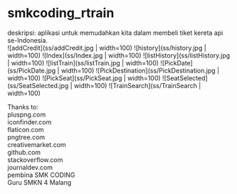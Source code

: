 # smkcoding_rtrain
deskripsi: aplikasi untuk memudahkan kita dalam membeli tiket kereta api se-Indonesia.<br>
![addCredit](ss/addCredit.jpg | width=100)
![history](ss/history.jpg | width=100)
![Index](ss/Index.jpg | width=100)
![listHistory](ss/listHistory.jpg | width=100)
![listTrain](ss/listTrain.jpg | width=100)
![PickDate](ss/PickDate.jpg | width=100)
![PickDestination](ss/PickDestination.jpg | width=100)
![PickSeat](ss/PickSeat.jpg | width=100)
![SeatSelected](ss/SeatSelected.jpg | width=100)
![TrainSearch](ss/TrainSearch | width=100)

Thanks to: <br>
pluspng.com <br>
iconfinder.com <br>
flaticon.com <br>
pngtree.com <br>
creativemarket.com <br>
github.com <br>
stackoverflow.com <br>
journaldev.com <br>
pembina SMK CODING <br>
Guru SMKN 4 Malang <br>
